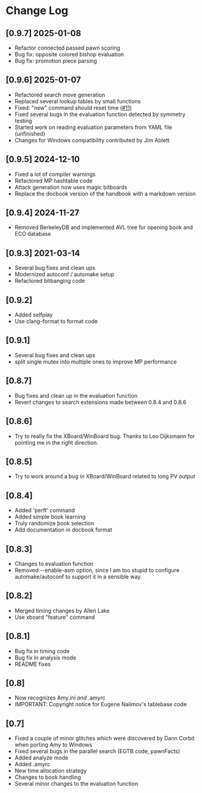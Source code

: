 # Change Log

## [0.9.7] 2025-01-08

* Refactor connected passed pawn scoring
* Bug fix: opposite colored bishop evaluation
* Bug fix: promotion piece parsing


## [0.9.6] 2025-01-07

* Refactored search move generation
* Replaced several lookup tables by small functions
* Fixed: "new" command should reset time ([#11](https://github.com/thgreiner/amy/issues/11))
* Fixed several bugs in the evaluation function detected by symmetry testing
* Started work on reading evaluation parameters from YAML file (unfinished)
* Changes for Windows compatibility contributed by Jim Ablett


## [0.9.5] 2024-12-10

* Fixed a lot of compiler warnings
* Refactored MP hashtable code
* Attack generation now uses magic bitboards
* Replace the docbook version of the handbook with a markdown version


## [0.9.4] 2024-11-27

* Removed BerkeleyDB and implemented AVL tree for opening book
  and ECO database


## [0.9.3] 2021-03-14

* Several bug fixes and clean ups
* Modernized autoconf / automake setup
* Refactored bitbanging code


## [0.9.2]

* Added selfplay
* Use clang-format to format code


## [0.9.1]

* Several bug fixes and clean ups
* split single mutex into multiple ones to improve MP performance


## [0.8.7]

* Bug fixes and clean up in the evaluation function
* Revert changes to search extensions made between 0.8.4 and 0.8.6


## [0.8.6]

* Try to really fix the XBoard/WinBoard bug. Thanks to Leo Dijksmann for
  pointing me in the right direction.


## [0.8.5]

* Try to work around a bug in XBoard/WinBoard related to long PV output


## [0.8.4]

* Added 'perft' command
* Added simple book learning
* Truly randomize book selection
* Add documentation in docbook format


## [0.8.3]

* Changes to evaluation function
* Removed --enable-asm option, since I am too stupid to configure 
  automake/autoconf to support it in a sensible way.


## [0.8.2]

* Merged timing changes by Allen Lake
* Use xboard "feature" command


## [0.8.1]

* Bug fix in timing code
* Bug fix in analysis mode
* README fixes


## [0.8]

* Now recognizes Amy.ini *and* .amyrc
* IMPORTANT: Copyright notice for Eugene Nalimov's tablebase code


## [0.7]

* Fixed a couple of minor glitches which were discovered by Dann Corbit when
  porting Amy to Windows
* Fixed several bugs in the parallel search (EGTB code, pawnFacts)
* Added analyze mode
* Added .amyrc
* New time allocation strategy
* Changes to book handling
* Several minor changes to the evaluation function

